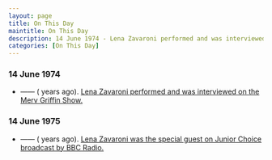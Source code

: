 ```yaml
---
layout: page
title: On This Day
maintitle: On This Day
description: 14 June 1974 - Lena Zavaroni performed and was interviewed on the Merv Griffin Show. 14 June 1975 - Lena Zavaroni was the special guest on Junior Choice broadcast by BBC Radio.
categories: [On This Day]
---
```


### 14 June 1974
* —— (<span id="age1"></span> years ago). [Lena Zavaroni performed and was interviewed on the Merv Griffin Show.](/us%20television/1974/06/14/merv-griffin-show.html)


### 14 June 1975
* —— (<span id="age2"></span> years ago). [Lena Zavaroni was the special guest on Junior Choice broadcast by BBC Radio.](/bbc%20radio%201/bbc%20radio%202/1975/06/14/junior-choice.html)

<!-- Script for calculating number of years ago -->
<script>
var dob = '19740614';
var year = Number(dob.substr(0, 4));
var month = Number(dob.substr(4, 2)) - 1;
var day = Number(dob.substr(6, 2));
var today = new Date();
var age1 = today.getFullYear() - year;
if (today.getMonth() < month || (today.getMonth() == month && today.getDate() < day)) {
age1--;
}
document.getElementById("age1").innerHTML=age1;

var dob = '19750614';
var year = Number(dob.substr(0, 4));
var month = Number(dob.substr(4, 2)) - 1;
var day = Number(dob.substr(6, 2));
var today = new Date();
var age2 = today.getFullYear() - year;
if (today.getMonth() < month || (today.getMonth() == month && today.getDate() < day)) {
age2--;
}
document.getElementById("age2").innerHTML=age2;
</script>

